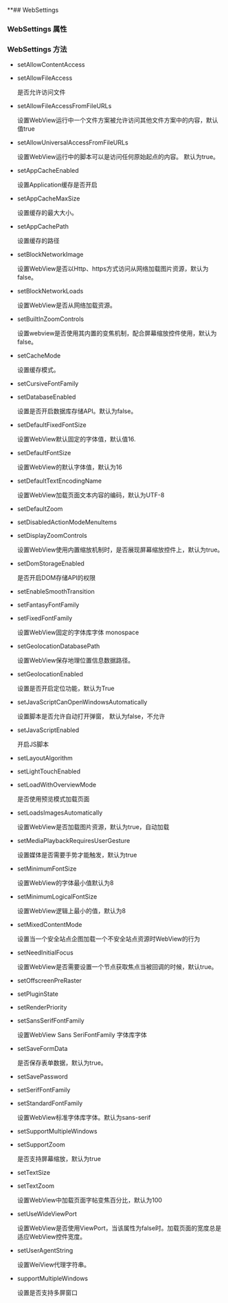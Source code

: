 **## WebSettings

### WebSettings 属性

### WebSettings 方法

* setAllowContentAccess 

* setAllowFileAccess

	是否允许访问文件

* setAllowFileAccessFromFileURLs

	设置WebView运行中一个文件方案被允许访问其他文件方案中的内容，默认值true
	
* setAllowUniversalAccessFromFileURLs
	
	设置WebView运行中的脚本可以是访问任何原始起点的内容。 默认为true。
	
* setAppCacheEnabled
	
	设置Application缓存是否开启
	
* setAppCacheMaxSize
	
	设置缓存的最大大小。
	
* setAppCachePath
	
	设置缓存的路径
	
* setBlockNetworkImage
	
	设置WebView是否以Http、https方式访问从网络加载图片资源，默认为false。
	
* setBlockNetworkLoads
	
	设置WebView是否从网络加载资源。
	
* setBuiltInZoomControls

	设置webview是否使用其内置的变焦机制，配合屏幕缩放控件使用，默认为false。

* setCacheMode
	
	设置缓存模式。
	
* setCursiveFontFamily
* setDatabaseEnabled
	
	设置是否开启数据库存储API。默认为false。
	
* setDefaultFixedFontSize
	
	设置WebView默认固定的字体值，默认值16.
	
* setDefaultFontSize
	
	设置WebView的默认字体值，默认为16
	
* setDefaultTextEncodingName
	
	设置WebView加载页面文本内容的编码，默认为UTF-8
	
* setDefaultZoom
* setDisabledActionModeMenuItems 
* setDisplayZoomControls

	设置WebView使用内置缩放机制时，是否展现屏幕缩放控件上，默认为true。

* setDomStorageEnabled
	
	是否开启DOM存储API的权限
	
* setEnableSmoothTransition
* setFantasyFontFamily
* setFixedFontFamily
	
	设置WebView固定的字体库字体 monospace
	
* setGeolocationDatabasePath
	
	设置WebView保存地理位置信息数据路径。
	
* setGeolocationEnabled
	
	设置是否开启定位功能，默认为True
	
* setJavaScriptCanOpenWindowsAutomatically 
	
	设置脚本是否允许自动打开弹窗， 默认为false，不允许
	
* setJavaScriptEnabled
	
	开启JS脚本
	
* setLayoutAlgorithm
* setLightTouchEnabled
* setLoadWithOverviewMode

	是否使用预览模式加载页面
	
* setLoadsImagesAutomatically
	
	设置WebView是否加载图片资源，默认为true，自动加载
	
* setMediaPlaybackRequiresUserGesture

  	设置媒体是否需要手势才能触发，默认为true
  
* setMinimumFontSize

	设置WebView的字体最小值默认为8
	
* setMinimumLogicalFontSize
	
	设置WebView逻辑上最小的值，默认为8
	
* setMixedContentMode
	
	设置当一个安全站点企图加载一个不安全站点资源时WebView的行为
	
* setNeedInitialFocus
	
	设置WebView是否需要设置一个节点获取焦点当被回调的时候，默认true。
	
* setOffscreenPreRaster
* setPluginState
* setRenderPriority
* setSansSerifFontFamily
	
	设置WebView Sans SeriFontFamily 字体库字体
	
* setSaveFormData

   是否保存表单数据，默认为true。
   
* setSavePassword
* setSerifFontFamily
* setStandardFontFamily

	设置WebView标准字体库字体。默认为sans-serif
* setSupportMultipleWindows
* setSupportZoom

  	是否支持屏幕缩放，默认为true
  
* setTextSize
* setTextZoom

	设置WebView中加载页面字帖变焦百分比，默认为100
	
* setUseWideViewPort

	设置WebView是否使用ViewPort，当该属性为false时。加载页面的宽度总是适应WebView控件宽度。
	
* setUserAgentString
	
	设置WeiView代理字符串。
	
* supportMultipleWindows
   
   	设置是否支持多屏窗口

